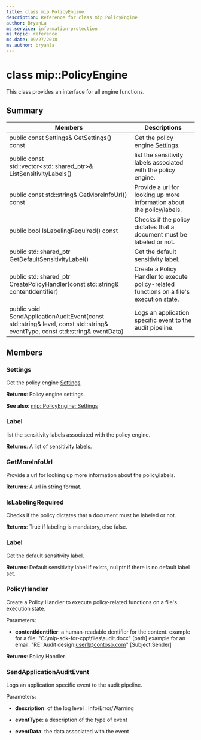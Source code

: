 ```yaml
---
title: class mip PolicyEngine 
description: Reference for class mip PolicyEngine 
author: BryanLa
ms.service: information-protection
ms.topic: reference
ms.date: 09/27/2018
ms.author: bryanla
---
```

# class mip::PolicyEngine 
This class provides an interface for all engine functions.
  
## Summary
 Members                        | Descriptions                                
--------------------------------|---------------------------------------------
 public const Settings& GetSettings() const  |  Get the policy engine [Settings](class_mip_policyengine_settings.md).
public const std::vector<std::shared_ptr<Label>>& ListSensitivityLabels()  |  list the sensitivity labels associated with the policy engine.
 public const std::string& GetMoreInfoUrl() const  |  Provide a url for looking up more information about the policy/labels.
 public bool IsLabelingRequired() const  |  Checks if the policy dictates that a document must be labeled or not.
public std::shared_ptr<Label> GetDefaultSensitivityLabel()  |  Get the default sensitivity label.
public std::shared_ptr<PolicyHandler> CreatePolicyHandler(const std::string& contentIdentifier)  |  Create a Policy Handler to execute policy-related functions on a file's execution state.
 public void SendApplicationAuditEvent(const std::string& level, const std::string& eventType, const std::string& eventData)  |  Logs an application specific event to the audit pipeline.
  
## Members
  
### Settings
Get the policy engine [Settings](class_mip_policyengine_settings.md).

  
**Returns**: Policy engine settings. 
  
**See also**: [mip::PolicyEngine::Settings](class_mip_policyengine_settings.md)
  
### Label
list the sensitivity labels associated with the policy engine.

  
**Returns**: A list of sensitivity labels.
  
### GetMoreInfoUrl
Provide a url for looking up more information about the policy/labels.

  
**Returns**: A url in string format.
  
### IsLabelingRequired
Checks if the policy dictates that a document must be labeled or not.

  
**Returns**: True if labeling is mandatory, else false.
  
### Label
Get the default sensitivity label.

  
**Returns**: Default sensitivity label if exists, nullptr if there is no default label set.
  
### PolicyHandler
Create a Policy Handler to execute policy-related functions on a file's execution state.

Parameters:  
* **contentIdentifier**: a human-readable dentifier for the content. example for a file: "C:\mip-sdk-for-cpp\files\audit.docx" [path] example for an email: "RE: Audit design:user1@contoso.com" [Subject:Sender]



  
**Returns**: Policy Handler.
  
### SendApplicationAuditEvent
Logs an application specific event to the audit pipeline.

Parameters:  
* **description**: of the log level : Info/Error/Warning 


* **eventType**: a description of the type of event 


* **eventData**: the data associated with the event

